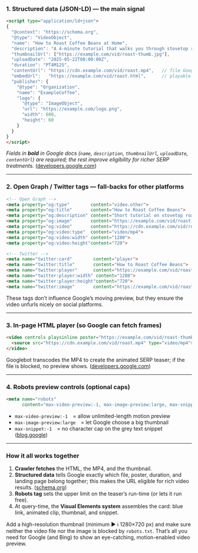 
### 1. Structured data (JSON-LD) — the main signal

```html
<script type="application/ld+json">
{
  "@context": "https://schema.org",
  "@type": "VideoObject",
  "name": "How to Roast Coffee Beans at Home",
  "description": "A 4-minute tutorial that walks you through stovetop roasting.",
  "thumbnailUrl": ["https://example.com/vid/roast-thumb.jpg"],
  "uploadDate": "2025-05-22T08:00:00Z",
  "duration": "PT4M12S",
  "contentUrl": "https://cdn.example.com/vid/roast.mp4",   // file Google can fetch
  "embedUrl":   "https://example.com/vid/roast.html",      // playable page
  "publisher": {
    "@type": "Organization",
    "name": "ExampleCoffee",
    "logo": {
      "@type": "ImageObject",
      "url": "https://example.com/logo.png",
      "width": 600,
      "height": 60
    }
  }
}
</script>
```

*Fields in **bold** in Google docs (`name`, `description`, `thumbnailUrl`, `uploadDate`, `contentUrl`) are required; the rest improve eligibility for richer SERP treatments.* ([developers.google.com][1])

---

### 2. Open Graph / Twitter tags — fall-backs for other platforms

```html
<!-- Open Graph -->
<meta property="og:type"        content="video.other">
<meta property="og:title"       content="How to Roast Coffee Beans">
<meta property="og:description" content="Short tutorial on stovetop roasting.">
<meta property="og:image"       content="https://example.com/vid/roast-thumb.jpg">
<meta property="og:video"       content="https://cdn.example.com/vid/roast.mp4">
<meta property="og:video:type"  content="video/mp4">
<meta property="og:video:width" content="1280">
<meta property="og:video:height"content="720">

<!-- Twitter -->
<meta name="twitter:card"        content="player">
<meta name="twitter:title"       content="How to Roast Coffee Beans">
<meta name="twitter:player"      content="https://example.com/vid/roast.html">
<meta name="twitter:player:width" content="1280">
<meta name="twitter:player:height"content="720">
<meta name="twitter:image"       content="https://example.com/vid/roast-thumb.jpg">
```

These tags don’t influence Google’s moving preview, but they ensure the video unfurls nicely on social platforms.

---

### 3. In-page HTML player (so Google can fetch frames)

```html
<video controls playsinline poster="https://example.com/vid/roast-thumb.jpg">
  <source src="https://cdn.example.com/vid/roast.mp4" type="video/mp4">
</video>
```

Googlebot transcodes the MP4 to create the animated SERP teaser; if the file is blocked, no preview shows. ([developers.google.com][2])

---

### 4. Robots preview controls (optional caps)

```html
<meta name="robots"
      content="max-video-preview:-1, max-image-preview:large, max-snippet:-1">
```

* `max-video-preview:-1` = allow unlimited-length motion preview
* `max-image-preview:large` = let Google choose a big thumbnail
* `max-snippet:-1` = no character cap on the grey text snippet ([blog.google][3])

---

### How it all works together

1. **Crawler fetches** the HTML, the MP4, and the thumbnail.
2. **Structured data** tells Google exactly which file, poster, duration, and landing page belong together; this makes the URL eligible for rich video results. ([schema.org][4])
3. **Robots tag** sets the upper limit on the teaser’s run-time (or lets it run free).
4. At query-time, the **Visual Elements system** assembles the card: blue link, animated clip, thumbnail, and snippet.

Add a high-resolution thumbnail (minimum ▶ ℹ 1280×720 px) and make sure neither the video file nor the image is blocked by `robots.txt`. That’s all you need for Google (and Bing) to show an eye-catching, motion-enabled video preview.

[1]: https://developers.google.com/search/docs/appearance/structured-data/video?utm_source=chatgpt.com "Video (VideoObject, Clip, BroadcastEvent) Schema Markup"
[2]: https://developers.google.com/search/docs/appearance/video?utm_source=chatgpt.com "Video SEO Best Practices | Google Search Central | Documentation"
[3]: https://blog.google/intl/en-in/products/explore-communicate/more-options-to-help-websites-preview/?utm_source=chatgpt.com "More options to help websites preview their content on Google Search"
[4]: https://schema.org/VideoObject?utm_source=chatgpt.com "VideoObject - Schema.org Type"
